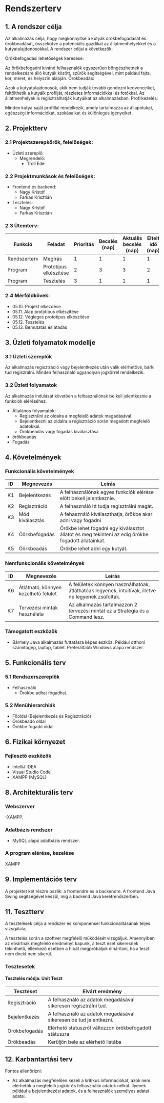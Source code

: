 # Rendszerterv
## 1. A rendszer célja
Az alkalmazás célja, hogy megkönnyítse a kutyák örökbefogadását és örökbeadását, összekötve a potenciális gazdikat az állatmenhelyekkel és a kutyatulajdonosokkal. A rendszer céljai a következők:

Örökbefogadási lehetőségek keresése:

Az örökbefogadni kívánó felhasználók egyszerűen böngészhetnek a rendelkezésre álló kutyák között, szűrők segítségével, mint például fajta, kor, méret, és helyszín alapján.
Örökbeadás:

Azok a kutyatulajdonosok, akik nem tudják tovább gondozni kedvenceiket, feltölthetik a kutyáik profilját, részletes információkkal és fotókkal. Az állatmenhelyek is regisztrálhatják kutyáikat az alkalmazásban.
Profilkezelés:

Minden kutya saját profillal rendelkezik, amely tartalmazza az állapotukat, egészségi információkat, szokásaikat és különleges igényeiket.
## 2. Projektterv

### 2.1 Projektszerepkörök, felelőségek:
  * Üzleti szereplő:
	  -   Megrendelő:
		  -  Troll Ede
     
### 2.2 Projektmunkások és felelőségek:
   * Frontend és backend:
     - Nagy Kristóf
     - Farkas Krisztián
   * Tesztelés:
     - Nagy Kristóf
     - Farkas Krisztián
     
### 2.3 Ütemterv:

|Funkció                  | Feladat                                | Prioritás | Becslés (nap) | Aktuális becslés (nap) | Eltelt idő (nap) | Becsült idő (nap) |
|-------------------------|----------------------------------------|-----------|---------------|------------------------|------------------|---------------------|
|Rendszerterv             |Megírás                                 |         1 |             1 |                      1 |                1 |                   1 |
|Program                  |Prototípus elkészítése                  |         2 |             3 |                      3 |                2 |                   1 |
|Program                  |Tesztelés                               |         3 |             1 |                      1 |                1 |                   1 |

### 2.4 Mérföldkövek:
   *   05.10. Projekt elkezdése
   *   05.11. Alap prototípus elkészítése
   *   05.12. Végleges prototípus elkészítése
   *   05.12. Tesztelés
   *   05.13. Bemutatás és átadás

## 3. Üzleti folyamatok modellje

### 3.1 Üzleti szereplők
Az alkalmazás regisztráció vagy bejelentkezés után válik elérhetővé, bárki tud regiszrálni. Minden felhasználó ugyanolyan jogkörrel rendelkezik.

### 3.2 Üzleti folyamatok
Az alkalmazás indulását követően a felhasználónak be kell jelentkeznie a funkciók eléréséhez.
- Általános folyamatok:
     - Regisztrálni az oldalra a megfelelő adatok magadásával.
     - Bejelentkezni az oldalra a regisztráció során megadott megfelelő adatokkal.
     - Örökbeadás vagy fogadás kiválasztása
- örökbeadás
- Fogadás

## 4. Követelmények

### Funkcionális követelmények

| ID | Megnevezés               | Leírás                                                                                                                                                                                   |
|----|--------------------------|------------------------------------------------------------------------------------------------------------------------------------------------------------------------------------------|
| K1 | Bejelentkezés     | A felhasználónak egyes funkciók elérése előtt bekell jelentkeznie.                                                                                      |
| K2 | Regisztráció             | A felhasználó itt tudja regisztrálni magát.                                                                                                                                              |
| K3 | Mód kiválasztás      | A fehasználó kiválaszthatja, örökbe akar adni vagy fogadni                                                                                                                          |       |
| K4 | Öörkbefogadás | Örökbe lehet fogadni egy kiválasztot állatot és meg tekinteni az edig örökbe fogadott állatainkat. |
| K5 | Öörkbeadás | Örökbe lehet adni egy kutyát. |
 
### Nemfunkcionális követelmények

| ID | Megnevezés                             | Leírás                                                                                                              |
|----|----------------------------------------|---------------------------------------------------------------------------------------------------------------------|
| K6 | Átlátható, könnyen kezelhető felület   | A felületek könnyen használhatóak, átláthatóak legyenek, intuitívak, illetve ne legyenek zsúfoltak.                 |
| K7 | Tervezési minták használata            | Az alkalmazás  tartalmazzon  2 tervezési mintát ez a Stratégia és a Command lesz. |

### Támogatott eszközök

 * Bármely Java alkalmazás futtatásra képes eszköz. Például otthoni számítógép, laptop, tablet. Preferáltabb Windows alapú rendszer.

## 5. Funkcionális terv

### 5.1 Rendszerszereplők
 - Felhasználó
   - Örökbe adhat fogadhat.


### 5.2 Menühierarchiák
- Főoldal (Bejelentkezés és Regisztráció)
- Örökbeadó oldal
- Örökbe fogadó oldal

## 6. Fizikai környezet

### Fejlesztő eszközök
 - IntelliJ IDEA
 - Visual Studio Code
 - XAMPP (MySQL)


## 8. Architekturális terv

### Webszerver

-XAMPP.

### Adatbázis rendszer

- MySQL alapú adatbázis rendszer.

### A program elérése, kezelése
 XAMPP



## 9. Implementációs terv
A projektet két részre oszlik: a frontendre és a backendre. A frontend Java Swing segítségével készül, míg a backend Java keretrendszerben.
## 11. Tesztterv

A tesztelések célja a rendszer és komponensei funkcionalitásának teljes vizsgálata,

A tesztelés során a szoftver megfelelő működését vizsgáljuk. Amennyiben az elvártnak megfelelő eredményt kapunk, a teszt eset sikeresnek tekinthető, ellenkező esetben a hibát megpróbáljuk elhárítani, ha a teszt nem direkt nem sikerül.

### Tesztesetek

#### Tesztelés módja: Unit Teszt

 | Teszteset      | Elvárt eredmény                                                                                            | 
 |----------------|------------------------------------------------------------------------------------------------------------| 
 | Regisztráció   | A felhasználó az adatok megadásával sikeresen regisztrálni tud.                                            |
 | Bejelentkezés  | A felhasználó az adatok megadásával sikeresen be tud jelentkezni.                                          |
 | Örökbefogadás | Elérhető statuszról változzon örökbefogadott státuszra |
 | Örökbeadás | Kerüljön bele az elérhető listába                         |


## 12. Karbantartási terv
Fontos ellenőrizni:
*	Az alkalmazás megfelelően kezeli a kritikus információkat, azok nem elérhetők a megfelelő jogkör és felhasználói adatok nélkül. Ilyenek például a bejelentkezési adatok, és a felhasználók személyes adatai adatai.

